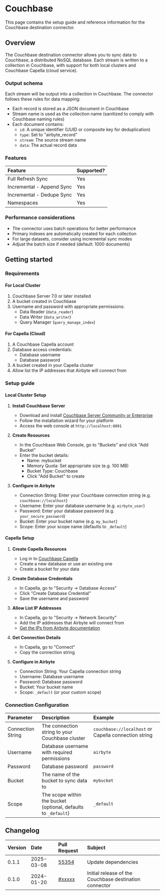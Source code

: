 # Couchbase

This page contains the setup guide and reference information for the Couchbase destination connector.

## Overview

The Couchbase destination connector allows you to sync data to Couchbase, a distributed NoSQL database. Each stream is written to a collection in Couchbase, with support for both local clusters and Couchbase Capella (cloud service).

### Output schema

Each stream will be output into a collection in Couchbase. The connector follows these rules for data mapping:

* Each record is stored as a JSON document in Couchbase
* Stream name is used as the collection name (sanitized to comply with Couchbase naming rules)
* Each document contains:
  * `id`: A unique identifier (UUID or composite key for deduplication)
  * `type`: Set to "airbyte_record"
  * `stream`: The source stream name
  * `data`: The actual record data

### Features

| Feature                       | Supported? |
| :---------------------------- | :--------- |
| Full Refresh Sync            | Yes        |
| Incremental - Append Sync    | Yes        |
| Incremental - Dedupe Sync    | Yes        |
| Namespaces                   | Yes        |

### Performance considerations

* The connector uses batch operations for better performance
* Primary indexes are automatically created for each collection
* For large datasets, consider using incremental sync modes
* Adjust the batch size if needed (default: 1000 documents)

## Getting started

### Requirements

#### For Local Cluster
1. Couchbase Server 7.0 or later installed
2. A bucket created in Couchbase
3. Username and password with appropriate permissions:
   * Data Reader (`data_reader`)
   * Data Writer (`data_writer`)
   * Query Manager (`query_manage_index`)

#### For Capella (Cloud)
1. A Couchbase Capella account
2. Database access credentials:
   * Database username
   * Database password
3. A bucket created in your Capella cluster
4. Allow list the IP addresses that Airbyte will connect from

### Setup guide

#### Local Cluster Setup

1. **Install Couchbase Server**
   * Download and install [Couchbase Server Community or Enterprise](https://www.couchbase.com/downloads/)
   * Follow the installation wizard for your platform
   * Access the web console at `http://localhost:8091`

2. **Create Resources**
   * In the Couchbase Web Console, go to "Buckets" and click "Add Bucket"
   * Enter the bucket details:
      * Name: mybucket
      * Memory Quota: Set appropriate size (e.g. 100 MB)
      * Bucket Type: Couchbase
      * Click "Add Bucket" to create

3. **Configure in Airbyte**
   * Connection String: Enter your Couchbase connection string (e.g. `couchbase://localhost`)
   * Username: Enter your database username (e.g. `airbyte_user`)
   * Password: Enter your database password (e.g. `your_secure_password`)
   * Bucket: Enter your bucket name (e.g. `my_bucket`)
   * Scope: Enter your scope name (defaults to `_default`)

#### Capella Setup

1. **Create Capella Resources**
   * Log in to [Couchbase Capella](https://cloud.couchbase.com)
   * Create a new database or use an existing one
   * Create a bucket for your data

2. **Create Database Credentials**
   * In Capella, go to "Security → Database Access"
   * Click "Create Database Credential"
   * Save the username and password

3. **Allow List IP Addresses**
   * In Capella, go to "Security → Network Security"
   * Add the IP addresses that Airbyte will connect from
   * [Get the IPs from Airbyte documentation](https://docs.airbyte.com/cloud/getting-started-with-airbyte-cloud#allowlist-ip-addresses)

4. **Get Connection Details**
   * In Capella, go to "Connect"
   * Copy the connection string

5. **Configure in Airbyte**
   * Connection String: Your Capella connection string
   * Username: Database username
   * Password: Database password
   * Bucket: Your bucket name
   * Scope: `_default` (or your custom scope)

### Connection Configuration

| Parameter        | Description                                                                                     | Example                                            |
|:----------------|:------------------------------------------------------------------------------------------------|:--------------------------------------------------|
| Connection String| The connection string to your Couchbase cluster                                                  | `couchbase://localhost` or Capella connection string|
| Username        | Database username with required permissions                                                       | `airbyte`                                          |
| Password        | Database password                                                                                | `password`                                         |
| Bucket          | The name of the bucket to sync data to                                                          | `mybucket`                                         |
| Scope           | The scope within the bucket (optional, defaults to `_default`)                                   | `_default`                                         |

## Changelog

| Version | Date       | Pull Request                                             | Subject                                                                 |
|:--------|:-----------|:---------------------------------------------------------|:------------------------------------------------------------------------|
| 0.1.1 | 2025-03-08 | [55354](https://github.com/airbytehq/airbyte/pull/55354) | Update dependencies |
| 0.1.0   | 2024-01-20 | [#xxxxx](https://github.com/airbytehq/airbyte/pull/xxxxx) | Initial release of the Couchbase destination connector                   |
